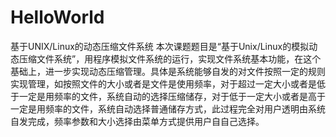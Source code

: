 # HelloWorld
基于UNIX/Linux的动态压缩文件系统
本次课题题目是“基于Unix/Linux的模拟动态压缩文件系统”，用程序模拟文件系统的运行，实现文件系统基本功能，在这个基础上，进一步实现动态压缩管理。具体是系统能够自发的对文件按照一定的规则实现管理，如按照文件的大小或者是文件是使用频率，对于超过一定大小或者是低于一定是用频率的文件，系统自动的选择压缩储存，对于低于一定大小或者是高于一定是用频率的文件，系统自动选择普通储存方式，此过程完全对用户透明由系统自发完成，频率参数和大小选择由菜单方式提供用户自自己选择。
